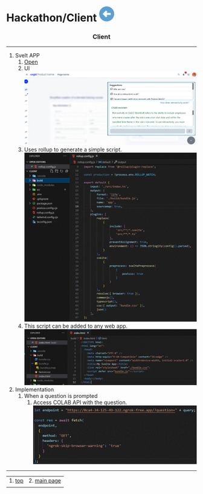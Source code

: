 # Hackathon/Client [![back](/assets/back.svg)](../README.md) 

<h3 align="center">Client</h3>

- - -

1. Svelt APP
    1. [Open](http://1010836-chat.000.pe)
    2. UI
![UI](./client_UI.gif) 
    3. Uses rollup to generate a simple script. 
![project](./client_project.gif)    
    4. This script can be added to any web app.
![index](./client_index.gif)    
2. Implementation
    1. When a question is prompted
        1. Access COLAB API with the question.
![post](./client_post.gif)    

- - -

|     |     |
| --- | --- |
| 1. [top](#Client) | 2. [main page](/README.md) |
|     |     |


